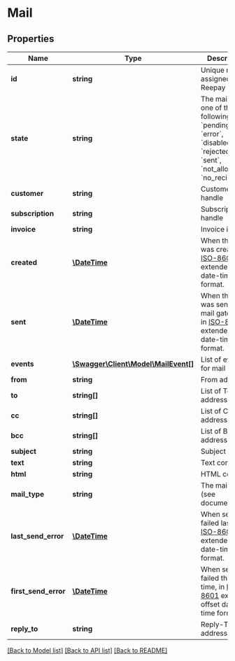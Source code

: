 # Mail

## Properties
Name | Type | Description | Notes
------------ | ------------- | ------------- | -------------
**id** | **string** | Unique mail id assigned by Reepay | 
**state** | **string** | The mail state one of the following: &#x60;pending&#x60;, &#x60;error&#x60;, &#x60;disabled&#x60;, &#x60;rejected&#x60;, &#x60;sent&#x60;, &#x60;not_allowed&#x60;, &#x60;no_recipient&#x60; | 
**customer** | **string** | Customer handle | [optional] 
**subscription** | **string** | Subscription handle | [optional] 
**invoice** | **string** | Invoice id | [optional] 
**created** | [**\DateTime**](\DateTime.md) | When the mail was created, in [ISO-8601](http://en.wikipedia.org/wiki/ISO_8601) extended offset date-time format. | 
**sent** | [**\DateTime**](\DateTime.md) | When the mail was sent to mail gateway, in [ISO-8601](http://en.wikipedia.org/wiki/ISO_8601) extended offset date-time format. | [optional] 
**events** | [**\Swagger\Client\Model\MailEvent[]**](MailEvent.md) | List of events for mail | 
**from** | **string** | From address | 
**to** | **string[]** | List of To addresses | 
**cc** | **string[]** | List of Cc addresses | [optional] 
**bcc** | **string[]** | List of Bcc addresses | [optional] 
**subject** | **string** | Subject | 
**text** | **string** | Text content | [optional] 
**html** | **string** | HTML content | [optional] 
**mail_type** | **string** | The mail type (see documentation) | 
**last_send_error** | [**\DateTime**](\DateTime.md) | When sending failed last, in [ISO-8601](http://en.wikipedia.org/wiki/ISO_8601) extended offset date-time format. | [optional] 
**first_send_error** | [**\DateTime**](\DateTime.md) | When sending failed the first time, in [ISO-8601](http://en.wikipedia.org/wiki/ISO_8601) extended offset date-time format. | [optional] 
**reply_to** | **string** | Reply-To address | [optional] 

[[Back to Model list]](../README.md#documentation-for-models) [[Back to API list]](../README.md#documentation-for-api-endpoints) [[Back to README]](../README.md)


